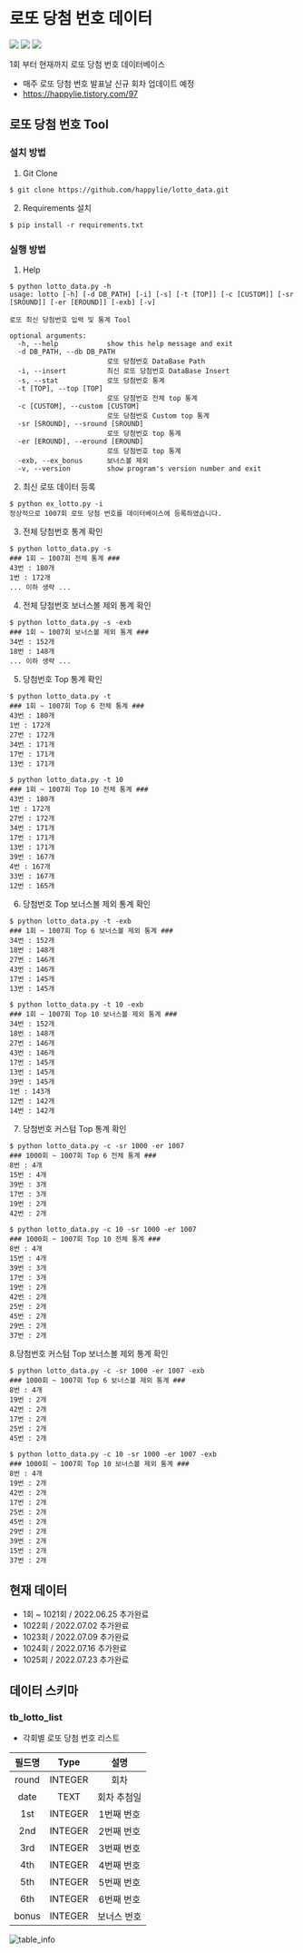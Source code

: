 # 로또 당첨 번호 데이터
<div>
<img src="https://hits.seeyoufarm.com/api/count/incr/badge.svg?url=https%3A%2F%2Fgithub.com%2Fhappylie%2Flotto_data&count_bg=%2379C83D&title_bg=%23555555&icon=github.svg&icon_color=%23E7E7E7&title=view&edge_flat=false"/>
<img src="https://img.shields.io/badge/SQLite->=3.34.1-blue?logo=sqlite" />
<img src="https://img.shields.io/badge/Python->=3.5-blue?logo=python&logoColor=white" />
</div>

1회 부터 현재까지 로또 당첨 번호 데이터베이스
- 매주 로또 당첨 번호 발표날 신규 회차 업데이트 예정
- https://happylie.tistory.com/97

## 로또 당첨 번호 Tool 
### 설치 방법
1. Git Clone
```
$ git clone https://github.com/happylie/lotto_data.git
```
2. Requirements 설치
```
$ pip install -r requirements.txt
```
### 실행 방법
1. Help
```
$ python lotto_data.py -h
usage: lotto [-h] [-d DB_PATH] [-i] [-s] [-t [TOP]] [-c [CUSTOM]] [-sr [SROUND]] [-er [EROUND]] [-exb] [-v]

로또 최신 당첨번호 입력 및 통계 Tool

optional arguments:
  -h, --help            show this help message and exit
  -d DB_PATH, --db DB_PATH
                        로또 당첨번호 DataBase Path
  -i, --insert          최신 로또 당첨번호 DataBase Insert
  -s, --stat            로또 당첨번호 통계
  -t [TOP], --top [TOP]
                        로또 당첨번호 전체 top 통계
  -c [CUSTOM], --custom [CUSTOM]
                        로또 당첨번호 Custom top 통계
  -sr [SROUND], --sround [SROUND]
                        로또 당첨번호 top 통계
  -er [EROUND], --eround [EROUND]
                        로또 당첨번호 top 통계
  -exb, --ex_bonus      보너스볼 제외
  -v, --version         show program's version number and exit
```
2. 최신 로또 데이터 등록
```
$ python ex_lotto.py -i                    
정상적으로 1007회 로또 당첨 번호를 데이터베이스에 등록하였습니다.
```
3. 전체 당첨번호 통계 확인
```
$ python lotto_data.py -s
### 1회 ~ 1007회 전체 통계 ###
43번 : 180개
1번 : 172개
... 이하 생략 ...
```
4. 전체 당첨번호 보너스볼 제외 통계 확인
```
$ python lotto_data.py -s -exb
### 1회 ~ 1007회 보너스볼 제외 통계 ###
34번 : 152개
18번 : 148개
... 이하 생략 ...
```
5. 당첨번호 Top 통계 확인
```
$ python lotto_data.py -t
### 1회 ~ 1007회 Top 6 전체 통계 ###
43번 : 180개
1번 : 172개
27번 : 172개
34번 : 171개
17번 : 171개
13번 : 171개

$ python lotto_data.py -t 10
### 1회 ~ 1007회 Top 10 전체 통계 ###
43번 : 180개
1번 : 172개
27번 : 172개
34번 : 171개
17번 : 171개
13번 : 171개
39번 : 167개
4번 : 167개
33번 : 167개
12번 : 165개
```
6. 당첨번호 Top 보너스볼 제외 통계 확인
```
$ python lotto_data.py -t -exb
### 1회 ~ 1007회 Top 6 보너스볼 제외 통계 ###
34번 : 152개
18번 : 148개
27번 : 146개
43번 : 146개
17번 : 145개
13번 : 145개

$ python lotto_data.py -t 10 -exb
### 1회 ~ 1007회 Top 10 보너스볼 제외 통계 ###
34번 : 152개
18번 : 148개
27번 : 146개
43번 : 146개
17번 : 145개
13번 : 145개
39번 : 145개
1번 : 143개
12번 : 142개
14번 : 142개
```
7. 당첨번호 커스텀 Top 통계 확인
```
$ python lotto_data.py -c -sr 1000 -er 1007
### 1000회 ~ 1007회 Top 6 전체 통계 ###
8번 : 4개
15번 : 4개
39번 : 3개
17번 : 3개
19번 : 2개
42번 : 2개

$ python lotto_data.py -c 10 -sr 1000 -er 1007
### 1000회 ~ 1007회 Top 10 전체 통계 ###
8번 : 4개
15번 : 4개
39번 : 3개
17번 : 3개
19번 : 2개
42번 : 2개
25번 : 2개
45번 : 2개
29번 : 2개
37번 : 2개
```
8.당첨번호 커스텀 Top 보너스볼 제외 통계 확인
```
$ python lotto_data.py -c -sr 1000 -er 1007 -exb
### 1000회 ~ 1007회 Top 6 보너스볼 제외 통계 ###
8번 : 4개
19번 : 2개
42번 : 2개
17번 : 2개
25번 : 2개
45번 : 2개

$ python lotto_data.py -c 10 -sr 1000 -er 1007 -exb
### 1000회 ~ 1007회 Top 10 보너스볼 제외 통계 ###
8번 : 4개
19번 : 2개
42번 : 2개
17번 : 2개
25번 : 2개
45번 : 2개
29번 : 2개
39번 : 2개
15번 : 2개
37번 : 2개
```
## 현재 데이터 
- 1회 ~ 1021회 / 2022.06.25 추가완료
- 1022회 / 2022.07.02 추가완료
- 1023회 / 2022.07.09 추가완료
- 1024회 / 2022.07.16 추가완료
- 1025회 / 2022.07.23 추가완료

## 데이터 스키마

### tb_lotto_list

- 각회별 로또 당첨 번호 리스트

| 필드명    | Type     | 설명      |
|:-------:|:--------:|:--------:|
|  round  | INTEGER  | 회차      |
|  date   | TEXT     | 회차 추첨일 |
|  1st    | INTEGER  | 1번째 번호 |
|  2nd    | INTEGER  | 2번째 번호 |
|  3rd    | INTEGER  | 3번째 번호 |
|  4th    | INTEGER  | 4번째 번호 |
|  5th    | INTEGER  | 5번째 번호 |
|  6th    | INTEGER  | 6번째 번호 |
|  bonus  | INTEGER  | 보너스 번호 |

![table_info](https://user-images.githubusercontent.com/24468970/156866295-02558131-2840-404d-9f56-0cb995c2d0f3.png)
